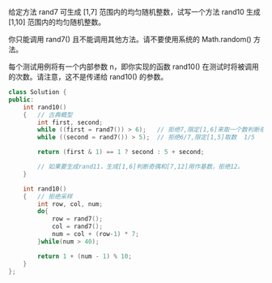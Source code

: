 给定方法 rand7 可生成 [1,7] 范围内的均匀随机整数，试写一个方法 rand10 生成 [1,10] 范围内的均匀随机整数。

你只能调用 rand7() 且不能调用其他方法。请不要使用系统的 Math.random() 方法。

每个测试用例将有一个内部参数 n，即你实现的函数 rand10() 在测试时将被调用的次数。请注意，这不是传递给 rand10() 的参数。



```c++
class Solution {
public:
    int rand10()
    {   // 古典概型
        int first, second;
        while ((first = rand7()) > 6);   // 拒绝7,限定[1,6]来取一个数判断奇偶性 1/2
        while ((second = rand7()) > 5);  // 拒绝6/7,限定[1,5]取数  1/5

        return (first & 1) == 1 ? second : 5 + second;

        // 如果要生成rand11，生成[1,6]判断奇偶和[7,12]用作基数，拒绝12。
    }

    int rand10()
    {   // 拒绝采样
        int row, col, num;
        do{
            row = rand7();
            col = rand7();
            num = col + (row-1) * 7;
        }while(num > 40);

        return 1 + (num - 1) % 10;
    }
};
```

